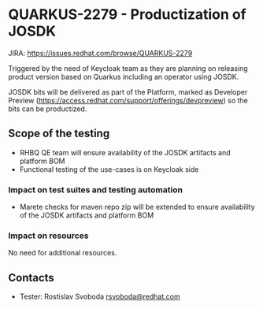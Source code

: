 # QUARKUS-2279 - Productization of JOSDK

JIRA: https://issues.redhat.com/browse/QUARKUS-2279

Triggered by the need of Keycloak team as they are planning on releasing product version based on Quarkus including an operator using JOSDK. 

JOSDK bits will be delivered as part of the Platform, marked as Developer Preview (https://access.redhat.com/support/offerings/devpreview) so the bits can be productized.

## Scope of the testing
 * RHBQ QE team will ensure availability of the JOSDK artifacts and platform BOM
 * Functional testing of the use-cases is on Keycloak side

### Impact on test suites and testing automation
 * Marete checks for maven repo zip will be extended to ensure availability of the JOSDK artifacts and platform BOM

### Impact on resources
No need for additional resources.

## Contacts
* Tester: Rostislav Svoboda <rsvoboda@redhat.com>
